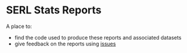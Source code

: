 # SERL Stats Reports

A place to:

 * find the code used to produce these reports and associated datasets
 * give feedback on the reports using [issues](https://github.com/smartEnergyResearchLab/SERLStatsReports/issues)
